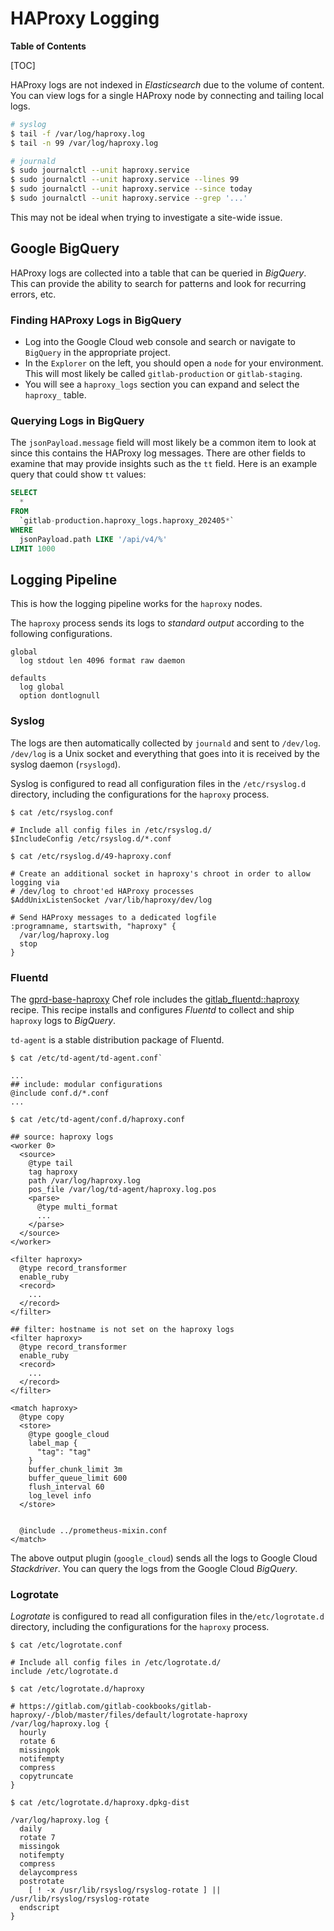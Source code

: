 # HAProxy Logging

**Table of Contents**

[TOC]

HAProxy logs are not indexed in *Elasticsearch* due to the volume of content.
You can view logs for a single HAProxy node by connecting and tailing local logs.

```bash
# syslog
$ tail -f /var/log/haproxy.log
$ tail -n 99 /var/log/haproxy.log

# journald
$ sudo journalctl --unit haproxy.service
$ sudo journalctl --unit haproxy.service --lines 99
$ sudo journalctl --unit haproxy.service --since today
$ sudo journalctl --unit haproxy.service --grep '...'
```

This may not be ideal when trying to investigate a site-wide issue.

## Google BigQuery

HAProxy logs are collected into a table that can be queried in *BigQuery*.
This can provide the ability to search for patterns and look for recurring errors, etc.

### Finding HAProxy Logs in BigQuery

- Log into the Google Cloud web console and search or navigate to `BigQuery` in the appropriate project.
- In the `Explorer` on the left, you should open a `node` for your environment.
  This will most likely be called `gitlab-production` or `gitlab-staging`.
- You will see a `haproxy_logs` section you can expand and select the `haproxy_` table.

### Querying Logs in BigQuery

The `jsonPayload.message` field will most likely be a common item to look at since this contains the HAProxy log messages.
There are other fields to examine that may provide insights such as the `tt` field.
Here is an example query that could show `tt` values:

```sql
SELECT
  *
FROM
  `gitlab-production.haproxy_logs.haproxy_202405*`
WHERE
  jsonPayload.path LIKE '/api/v4/%'
LIMIT 1000
```

## Logging Pipeline

This is how the logging pipeline works for the `haproxy` nodes.

The `haproxy` process sends its logs to *standard output* according to the following configurations.

```plaintext
global
  log stdout len 4096 format raw daemon

defaults
  log global
  option dontlognull
```

### Syslog

The logs are then automatically collected by `journald` and sent to `/dev/log`. `/dev/log` is a Unix socket and everything that goes into it is received by the syslog daemon (`rsyslogd`).

Syslog is configured to read all configuration files in the `/etc/rsyslog.d` directory, including the configurations for the `haproxy` process.

```
$ cat /etc/rsyslog.conf

# Include all config files in /etc/rsyslog.d/
$IncludeConfig /etc/rsyslog.d/*.conf
```

```
$ cat /etc/rsyslog.d/49-haproxy.conf

# Create an additional socket in haproxy's chroot in order to allow logging via
# /dev/log to chroot'ed HAProxy processes
$AddUnixListenSocket /var/lib/haproxy/dev/log

# Send HAProxy messages to a dedicated logfile
:programname, startswith, "haproxy" {
  /var/log/haproxy.log
  stop
}
```

### Fluentd

The [gprd-base-haproxy](https://gitlab.com/gitlab-com/gl-infra/chef-repo/-/blob/b3d6fc8f225ef7cf0144e12d47cc3868eed2c44d/roles/gprd-base-haproxy.json#L92)
Chef role includes the [gitlab_fluentd::haproxy](https://gitlab.com/gitlab-cookbooks/gitlab_fluentd/-/blob/master/recipes/haproxy.rb) recipe.
This recipe installs and configures *Fluentd* to collect and ship `haproxy` logs to *BigQuery*.

`td-agent` is a stable distribution package of Fluentd.

```
$ cat /etc/td-agent/td-agent.conf`

...
## include: modular configurations
@include conf.d/*.conf
...
```

```
$ cat /etc/td-agent/conf.d/haproxy.conf

## source: haproxy logs
<worker 0>
  <source>
    @type tail
    tag haproxy
    path /var/log/haproxy.log
    pos_file /var/log/td-agent/haproxy.log.pos
    <parse>
      @type multi_format
      ...
    </parse>
  </source>
</worker>

<filter haproxy>
  @type record_transformer
  enable_ruby
  <record>
    ...
  </record>
</filter>

## filter: hostname is not set on the haproxy logs
<filter haproxy>
  @type record_transformer
  enable_ruby
  <record>
    ...
  </record>
</filter>

<match haproxy>
  @type copy
  <store>
    @type google_cloud
    label_map {
      "tag": "tag"
    }
    buffer_chunk_limit 3m
    buffer_queue_limit 600
    flush_interval 60
    log_level info
  </store>


  @include ../prometheus-mixin.conf
</match>
```

The above output plugin (`google_cloud`) sends all the logs to Google Cloud *Stackdriver*.
You can query the logs from the Google Cloud *BigQuery*.

### Logrotate

*Logrotate* is configured to read all configuration files in the`/etc/logrotate.d` directory,
including the configurations for the `haproxy` process.

```
$ cat /etc/logrotate.conf

# Include all config files in /etc/logrotate.d/
include /etc/logrotate.d
```

```
$ cat /etc/logrotate.d/haproxy

# https://gitlab.com/gitlab-cookbooks/gitlab-haproxy/-/blob/master/files/default/logrotate-haproxy
/var/log/haproxy.log {
  hourly
  rotate 6
  missingok
  notifempty
  compress
  copytruncate
}

$ cat /etc/logrotate.d/haproxy.dpkg-dist

/var/log/haproxy.log {
  daily
  rotate 7
  missingok
  notifempty
  compress
  delaycompress
  postrotate
    [ ! -x /usr/lib/rsyslog/rsyslog-rotate ] || /usr/lib/rsyslog/rsyslog-rotate
  endscript
}
```
